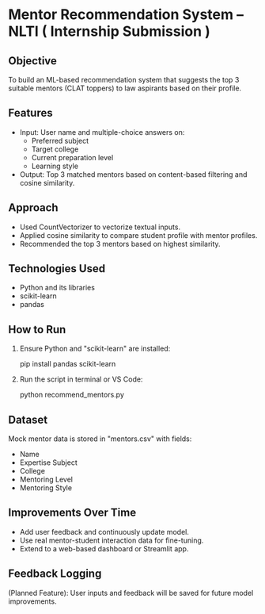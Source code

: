 # Mentor Recommendation System – NLTI ( Internship Submission )

## Objective
To build an ML-based recommendation system that suggests the top 3 suitable mentors (CLAT toppers) to law aspirants based on their profile.

## Features
- Input: User name and multiple-choice answers on:
  - Preferred subject
  - Target college
  - Current preparation level
  - Learning style
- Output: Top 3 matched mentors based on content-based filtering and cosine similarity.

## Approach
- Used CountVectorizer to vectorize textual inputs.
- Applied cosine similarity to compare student profile with mentor profiles.
- Recommended the top 3 mentors based on highest similarity.

## Technologies Used
- Python and its libraries
- scikit-learn
- pandas

## How to Run
1. Ensure Python and "scikit-learn" are installed:
   
   pip install pandas scikit-learn

2. Run the script in terminal or VS Code:
   
   python recommend_mentors.py
   

## Dataset
Mock mentor data is stored in "mentors.csv" with fields:
- Name
- Expertise Subject
- College
- Mentoring Level
- Mentoring Style

## Improvements Over Time
- Add user feedback and continuously update model.
- Use real mentor-student interaction data for fine-tuning.
- Extend to a web-based dashboard or Streamlit app.

## Feedback Logging
(Planned Feature): User inputs and feedback will be saved for future model improvements.
